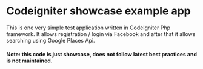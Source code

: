 # Codeigniter showcase example app

This is one very simple test application written in CodeIgniter Php framework. It allows registration / login via Facebook and after that it allows searching using Google Places Api.

#### Note: this code is just showcase, does not follow latest best practices and is not maintained.